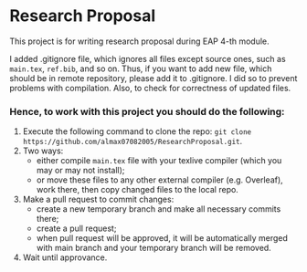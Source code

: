 # Research Proposal

This project is for writing research proposal during EAP 4-th module.

I added .gitignore file, which ignores all files except source ones, such as ```main.tex```, ```ref.bib```, and so on. Thus, if you want to add new file, which should be in remote repository, please add it to .gitignore. I did so to prevent problems with compilation. Also, to check for correctness of updated files.

### Hence, to work with this project you should do the following:

1) Execute the following command to clone the repo: ```git clone https://github.com/almax07082005/ResearchProposal.git```.
2) Two ways:
    - either compile ```main.tex``` file with your texlive compiler (which you may or may not install);
    - or move these files to any other external compiler (e.g. Overleaf), work there, then copy changed files to the local repo.
3) Make a pull request to commit changes:
    - create a new temporary branch and make all necessary commits there;
    - create a pull request;
    - when pull request will be approved, it will be automatically merged with main branch and your temporary branch will be removed.
4) Wait until approvance.
